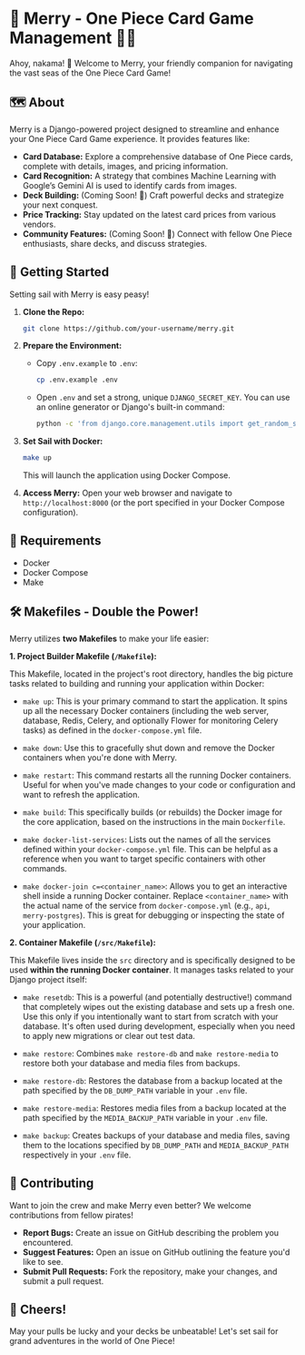 # 🌊 Merry - One Piece Card Game Management 🏴‍☠️

Ahoy, nakama! 👋 Welcome to Merry, your friendly companion for navigating the vast seas of the One Piece Card Game!

## 🗺️ About

Merry is a Django-powered project designed to streamline and enhance your One Piece Card Game experience. It provides features like:

- **Card Database:** Explore a comprehensive database of One Piece cards, complete with details, images, and pricing information.
- **Card Recognition:** A strategy that combines Machine Learning with Google’s Gemini AI is used to identify cards from images.
- **Deck Building:** (Coming Soon! 🚧) Craft powerful decks and strategize your next conquest.
- **Price Tracking:** Stay updated on the latest card prices from various vendors.
- **Community Features:** (Coming Soon! 🚧) Connect with fellow One Piece enthusiasts, share decks, and discuss strategies.

## 🚀 Getting Started

Setting sail with Merry is easy peasy! 

1. **Clone the Repo:** 
   ```bash
   git clone https://github.com/your-username/merry.git
   ```

2. **Prepare the Environment:**
    - Copy `.env.example` to `.env`:
        ```bash
        cp .env.example .env
        ```
    - Open `.env` and set a strong, unique `DJANGO_SECRET_KEY`. You can use an online generator or Django's built-in command:
        ```bash
        python -c 'from django.core.management.utils import get_random_secret_key; print(get_random_secret_key())'
        ```

3. **Set Sail with Docker:**
   ```bash
   make up
   ```
   This will launch the application using Docker Compose.

4. **Access Merry:** Open your web browser and navigate to `http://localhost:8000` (or the port specified in your Docker Compose configuration).

## 🧰 Requirements

- Docker
- Docker Compose
- Make

## 🛠️ Makefiles - Double the Power!

Merry utilizes **two Makefiles** to make your life easier:

**1. Project Builder Makefile (`/Makefile`):**

   This Makefile, located in the project's root directory, handles the big picture tasks related to building and running your application within Docker:

   - `make up`: This is your primary command to start the application. It spins up all the necessary Docker containers (including the web server, database, Redis, Celery, and optionally Flower for monitoring Celery tasks) as defined in the `docker-compose.yml` file.

   - `make down`: Use this to gracefully shut down and remove the Docker containers when you're done with Merry.

   - `make restart`:  This command restarts all the running Docker containers. Useful for when you've made changes to your code or configuration and want to refresh the application.

   - `make build`: This specifically builds (or rebuilds) the Docker image for the core application, based on the instructions in the main `Dockerfile`.

   - `make docker-list-services`:  Lists out the names of all the services defined within your `docker-compose.yml` file. This can be helpful as a reference when you want to target specific containers with other commands.

   - `make docker-join c=<container_name>`: Allows you to get an interactive shell inside a running Docker container. Replace `<container_name>` with the actual name of the service from `docker-compose.yml` (e.g., `api`, `merry-postgres`). This is great for debugging or inspecting the state of your application.

**2. Container Makefile (`/src/Makefile`):**

   This Makefile lives inside the `src` directory and is specifically designed to be used **within the running Docker container**. It manages tasks related to your Django project itself:

   - `make resetdb`: This is a powerful (and potentially destructive!) command that completely wipes out the existing database and sets up a fresh one.  Use this only if you intentionally want to start from scratch with your database. It's often used during development, especially when you need to apply new migrations or clear out test data.

   - `make restore`:  Combines `make restore-db` and `make restore-media` to restore both your database and media files from backups. 

   - `make restore-db`: Restores the database from a backup located at the path specified by the `DB_DUMP_PATH` variable in your `.env` file. 

   - `make restore-media`:  Restores media files from a backup located at the path specified by the `MEDIA_BACKUP_PATH` variable in your `.env` file.

   - `make backup`:  Creates backups of your database and media files, saving them to the locations specified by `DB_DUMP_PATH` and `MEDIA_BACKUP_PATH` respectively in your `.env` file.

## 🤝 Contributing

Want to join the crew and make Merry even better?  We welcome contributions from fellow pirates! 

- **Report Bugs:** Create an issue on GitHub describing the problem you encountered. 
- **Suggest Features:** Open an issue on GitHub outlining the feature you'd like to see.
- **Submit Pull Requests:** Fork the repository, make your changes, and submit a pull request. 

## 🍻 Cheers!

May your pulls be lucky and your decks be unbeatable!  Let's set sail for grand adventures in the world of One Piece!
